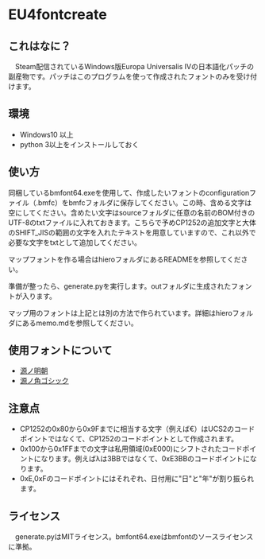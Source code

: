 # EU4fontcreate
## これはなに？
　Steam配信されているWindows版Europa Universalis IVの日本語化パッチの副産物です。パッチはこのプログラムを使って作成されたフォントのみを受け付けます。

## 環境
 - Windows10 以上
 - python 3以上をインストールしておく

## 使い方
 同梱しているbmfont64.exeを使用して、作成したいフォントのconfigurationファイル（.bmfc）をbmfcフォルダに保存してください。この時、含める文字は空にしてください。含めたい文字はsourceフォルダに任意の名前のBOM付きのUTF-8のtxtファイルに入れておきます。こちらで予めCP1252の追加文字と大体のSHIFT_JISの範囲の文字を入れたテキストを用意していますので、これ以外で必要な文字をtxtとして追加してください。

マップフォントを作る場合はhieroフォルダにあるREADMEを参照してください。

 準備が整ったら、generate.pyを実行します。outフォルダに生成されたフォントが入ります。

マップ用のフォントは上記とは別の方法で作られています。詳細はhieroフォルダにあるmemo.mdを参照してください。

## 使用フォントについて
 - [源ノ明朝](https://github.com/adobe-fonts/source-han-serif)
 - [源ノ角ゴシック](https://github.com/adobe-fonts/source-han-sans)

## 注意点

- CP1252の0x80から0x9Fまでに相当する文字（例えば€）はUCS2のコードポイントではなくて、CP1252のコードポイントとして作成されます。
- 0x100から0x1FFまでの文字は私用領域(0xE000)にシフトされたコードポイントになります。例えばλは3BBではなくて、0xE3BBのコードポイントになります。
- 0xE,0xFのコードポイントにはそれぞれ、日付用に"日"と"年"が割り振られます。

## ライセンス
　generate.pyはMITライセンス。bmfont64.exeはbmfontのソースライセンスに準拠。
